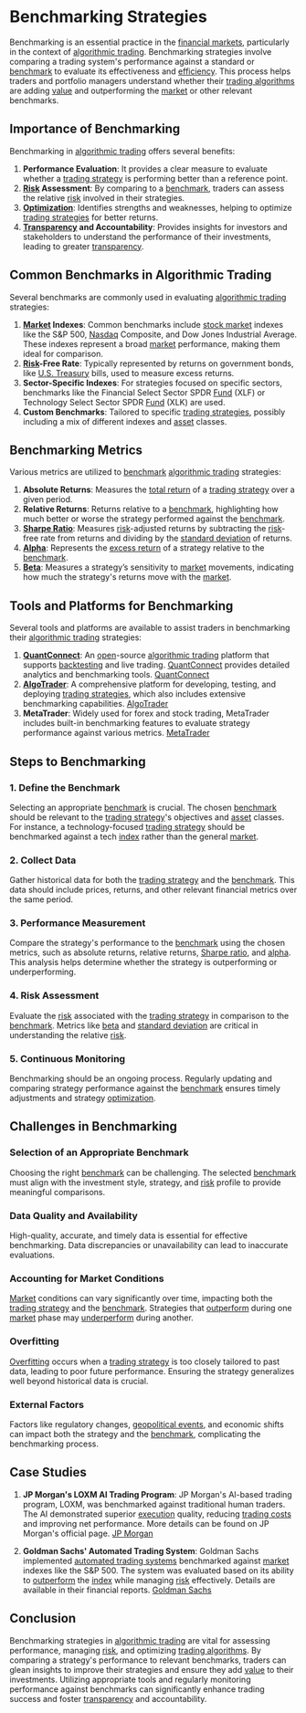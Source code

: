 # Benchmarking Strategies

Benchmarking is an essential practice in the [financial markets](../f/financial_market.md), particularly in the context of [algorithmic trading](../a/algorithmic_trading.md). Benchmarking strategies involve comparing a trading system's performance against a standard or [benchmark](../b/benchmark.md) to evaluate its effectiveness and [efficiency](../e/efficiency.md). This process helps traders and portfolio managers understand whether their [trading algorithms](../t/trading_algorithms.md) are adding [value](../v/value.md) and outperforming the [market](../m/market.md) or other relevant benchmarks.

## Importance of Benchmarking

Benchmarking in [algorithmic trading](../a/algorithmic_trading.md) offers several benefits:

1. **Performance Evaluation**: It provides a clear measure to evaluate whether a [trading strategy](../t/trading_strategy.md) is performing better than a reference point.
2. **[Risk](../r/risk.md) Assessment**: By comparing to a [benchmark](../b/benchmark.md), traders can assess the relative [risk](../r/risk.md) involved in their strategies.
3. **[Optimization](../o/optimization.md)**: Identifies strengths and weaknesses, helping to optimize [trading strategies](../t/trading_strategies.md) for better returns.
4. **[Transparency](../t/transparency.md) and Accountability**: Provides insights for investors and stakeholders to understand the performance of their investments, leading to greater [transparency](../t/transparency.md).

## Common Benchmarks in Algorithmic Trading

Several benchmarks are commonly used in evaluating [algorithmic trading](../a/algorithmic_trading.md) strategies:

1. **[Market](../m/market.md) Indexes**: Common benchmarks include [stock market](../s/stock_market.md) indexes like the S&P 500, [Nasdaq](../n/nasdaq.md) Composite, and Dow Jones Industrial Average. These indexes represent a broad [market](../m/market.md) performance, making them ideal for comparison.
2. **[Risk](../r/risk.md)-Free Rate**: Typically represented by returns on government bonds, like [U.S. Treasury](../u/u.s._treasury.md) bills, used to measure excess returns.
3. **Sector-Specific Indexes**: For strategies focused on specific sectors, benchmarks like the Financial Select Sector SPDR [Fund](../f/fund.md) (XLF) or Technology Select Sector SPDR [Fund](../f/fund.md) (XLK) are used.
4. **Custom Benchmarks**: Tailored to specific [trading strategies](../t/trading_strategies.md), possibly including a mix of different indexes and [asset](../a/asset.md) classes.

## Benchmarking Metrics

Various metrics are utilized to [benchmark](../b/benchmark.md) [algorithmic trading](../a/algorithmic_trading.md) strategies:

1. **Absolute Returns**: Measures the [total return](../t/total_return.md) of a [trading strategy](../t/trading_strategy.md) over a given period.
2. **Relative Returns**: Returns relative to a [benchmark](../b/benchmark.md), highlighting how much better or worse the strategy performed against the [benchmark](../b/benchmark.md).
3. **[Sharpe Ratio](../s/sharpe_ratio.md)**: Measures [risk](../r/risk.md)-adjusted returns by subtracting the [risk](../r/risk.md)-free rate from returns and dividing by the [standard deviation](../s/standard_deviation.md) of returns.
4. **[Alpha](../a/alpha.md)**: Represents the [excess return](../e/excess_return.md) of a strategy relative to the [benchmark](../b/benchmark.md).
5. **[Beta](../b/beta.md)**: Measures a strategy’s sensitivity to [market](../m/market.md) movements, indicating how much the strategy's returns move with the [market](../m/market.md).

## Tools and Platforms for Benchmarking

Several tools and platforms are available to assist traders in benchmarking their [algorithmic trading](../a/algorithmic_trading.md) strategies:

1. **[QuantConnect](../q/quantconnect.md)**: An [open](../o/open.md)-source [algorithmic trading](../a/algorithmic_trading.md) platform that supports [backtesting](../b/backtesting.md) and live trading. [QuantConnect](../q/quantconnect.md) provides detailed analytics and benchmarking tools. [QuantConnect](https://www.quantconnect.com)
2. **[AlgoTrader](../a/algotrader.md)**: A comprehensive platform for developing, testing, and deploying [trading strategies](../t/trading_strategies.md), which also includes extensive benchmarking capabilities. [AlgoTrader](https://www.algotrader.com)
3. **MetaTrader**: Widely used for forex and stock trading, MetaTrader includes built-in benchmarking features to evaluate strategy performance against various metrics. [MetaTrader](https://www.metatrader4.com)

## Steps to Benchmarking

### 1. Define the Benchmark

Selecting an appropriate [benchmark](../b/benchmark.md) is crucial. The chosen [benchmark](../b/benchmark.md) should be relevant to the [trading strategy](../t/trading_strategy.md)'s objectives and [asset](../a/asset.md) classes. For instance, a technology-focused [trading strategy](../t/trading_strategy.md) should be benchmarked against a tech [index](../i/index.md) rather than the general [market](../m/market.md).

### 2. Collect Data

Gather historical data for both the [trading strategy](../t/trading_strategy.md) and the [benchmark](../b/benchmark.md). This data should include prices, returns, and other relevant financial metrics over the same period.

### 3. Performance Measurement

Compare the strategy's performance to the [benchmark](../b/benchmark.md) using the chosen metrics, such as absolute returns, relative returns, [Sharpe ratio](../s/sharpe_ratio.md), and [alpha](../a/alpha.md). This analysis helps determine whether the strategy is outperforming or underperforming.

### 4. Risk Assessment

Evaluate the [risk](../r/risk.md) associated with the [trading strategy](../t/trading_strategy.md) in comparison to the [benchmark](../b/benchmark.md). Metrics like [beta](../b/beta.md) and [standard deviation](../s/standard_deviation.md) are critical in understanding the relative [risk](../r/risk.md).

### 5. Continuous Monitoring

Benchmarking should be an ongoing process. Regularly updating and comparing strategy performance against the [benchmark](../b/benchmark.md) ensures timely adjustments and strategy [optimization](../o/optimization.md).

## Challenges in Benchmarking

### Selection of an Appropriate Benchmark

Choosing the right [benchmark](../b/benchmark.md) can be challenging. The selected [benchmark](../b/benchmark.md) must align with the investment style, strategy, and [risk](../r/risk.md) profile to provide meaningful comparisons.

### Data Quality and Availability

High-quality, accurate, and timely data is essential for effective benchmarking. Data discrepancies or unavailability can lead to inaccurate evaluations.

### Accounting for Market Conditions

[Market](../m/market.md) conditions can vary significantly over time, impacting both the [trading strategy](../t/trading_strategy.md) and the [benchmark](../b/benchmark.md). Strategies that [outperform](../o/outperform.md) during one [market](../m/market.md) phase may [underperform](../u/underperform.md) during another.

### Overfitting

[Overfitting](../o/overfitting.md) occurs when a [trading strategy](../t/trading_strategy.md) is too closely tailored to past data, leading to poor future performance. Ensuring the strategy generalizes well beyond historical data is crucial.

### External Factors

Factors like regulatory changes, [geopolitical events](../g/geopolitical_events.md), and economic shifts can impact both the strategy and the [benchmark](../b/benchmark.md), complicating the benchmarking process.

## Case Studies

1. **JP Morgan's LOXM AI Trading Program**: JP Morgan's AI-based trading program, LOXM, was benchmarked against traditional human traders. The AI demonstrated superior [execution](../e/execution.md) quality, reducing [trading costs](../t/trading_costs.md) and improving net performance. More details can be found on JP Morgan's official page. [JP Morgan](https://www.jpmorgan.com)
   
2. **Goldman Sachs' Automated Trading System**: Goldman Sachs implemented [automated trading systems](../a/automated_trading_systems.md) benchmarked against [market](../m/market.md) indexes like the S&P 500. The system was evaluated based on its ability to [outperform](../o/outperform.md) the [index](../i/index.md) while managing [risk](../r/risk.md) effectively. Details are available in their financial reports. [Goldman Sachs](https://www.goldmansachs.com)

## Conclusion

Benchmarking strategies in [algorithmic trading](../a/algorithmic_trading.md) are vital for assessing performance, managing [risk](../r/risk.md), and optimizing [trading algorithms](../t/trading_algorithms.md). By comparing a strategy's performance to relevant benchmarks, traders can glean insights to improve their strategies and ensure they add [value](../v/value.md) to their investments. Utilizing appropriate tools and regularly monitoring performance against benchmarks can significantly enhance trading success and foster [transparency](../t/transparency.md) and accountability.